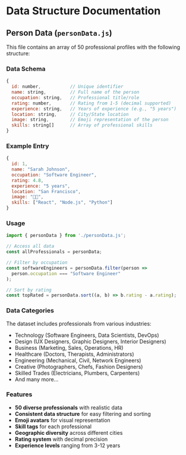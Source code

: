 # Data Structure Documentation

## Person Data (`personData.js`)

This file contains an array of 50 professional profiles with the following structure:

### Data Schema

```javascript
{
  id: number,           // Unique identifier
  name: string,         // Full name of the person
  occupation: string,   // Professional title/role
  rating: number,       // Rating from 1-5 (decimal supported)
  experience: string,   // Years of experience (e.g., "5 years")
  location: string,     // City/State location
  image: string,        // Emoji representation of the person
  skills: string[]      // Array of professional skills
}
```

### Example Entry

```javascript
{
  id: 1,
  name: "Sarah Johnson",
  occupation: "Software Engineer",
  rating: 4.8,
  experience: "5 years",
  location: "San Francisco",
  image: "👩‍💻",
  skills: ["React", "Node.js", "Python"]
}
```

### Usage

```javascript
import { personData } from './personData.js';

// Access all data
const allProfessionals = personData;

// Filter by occupation
const softwareEngineers = personData.filter(person => 
  person.occupation === "Software Engineer"
);

// Sort by rating
const topRated = personData.sort((a, b) => b.rating - a.rating);
```

### Data Categories

The dataset includes professionals from various industries:
- Technology (Software Engineers, Data Scientists, DevOps)
- Design (UX Designers, Graphic Designers, Interior Designers)
- Business (Marketing, Sales, Operations, HR)
- Healthcare (Doctors, Therapists, Administrators)
- Engineering (Mechanical, Civil, Network Engineers)
- Creative (Photographers, Chefs, Fashion Designers)
- Skilled Trades (Electricians, Plumbers, Carpenters)
- And many more...

### Features

- **50 diverse professionals** with realistic data
- **Consistent data structure** for easy filtering and sorting
- **Emoji avatars** for visual representation
- **Skill tags** for each professional
- **Geographic diversity** across different cities
- **Rating system** with decimal precision
- **Experience levels** ranging from 3-12 years 
